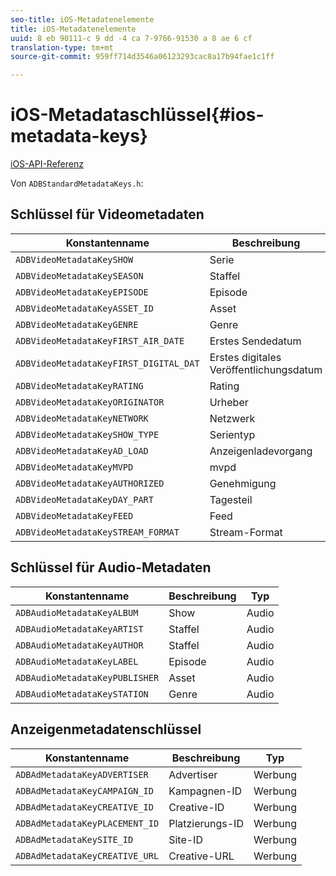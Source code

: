 ```yaml
---
seo-title: iOS-Metadatenelemente
title: iOS-Metadatenelemente
uuid: 8 eb 90111-c 9 dd -4 ca 7-9766-91530 a 8 ae 6 cf
translation-type: tm+mt
source-git-commit: 959ff714d3546a06123293cac8a17b94fae1c1ff

---
```



# iOS-Metadataschlüssel{#ios-metadata-keys}

[iOS-API-Referenz](https://adobe-marketing-cloud.github.io/media-sdks/reference/ios/)

Von `ADBStandardMetadataKeys.h`:

## Schlüssel für Videometadaten

| Konstantenname | Beschreibung | Typ |
|---|---|---|
| `ADBVideoMetadataKeySHOW` | Serie | Video |
| `ADBVideoMetadataKeySEASON` | Staffel | Video |
| `ADBVideoMetadataKeyEPISODE` | Episode | Video |
| `ADBVideoMetadataKeyASSET_ID` | Asset | Video |
| `ADBVideoMetadataKeyGENRE` | Genre | Video |
| `ADBVideoMetadataKeyFIRST_AIR_DATE` | Erstes Sendedatum | Video |
| `ADBVideoMetadataKeyFIRST_DIGITAL_DAT` | Erstes digitales Veröffentlichungsdatum | Video |
| `ADBVideoMetadataKeyRATING` | Rating | Video |
| `ADBVideoMetadataKeyORIGINATOR` | Urheber | Video |
| `ADBVideoMetadataKeyNETWORK` | Netzwerk | Video |
| `ADBVideoMetadataKeySHOW_TYPE` | Serientyp | Video |
| `ADBVideoMetadataKeyAD_LOAD` | Anzeigenladevorgang | Video |
| `ADBVideoMetadataKeyMVPD` | mvpd | Video |
| `ADBVideoMetadataKeyAUTHORIZED` | Genehmigung | Video |
| `ADBVideoMetadataKeyDAY_PART` | Tagesteil | Video |
| `ADBVideoMetadataKeyFEED` | Feed | Video |
| `ADBVideoMetadataKeySTREAM_FORMAT` | Stream-Format | Video |

## Schlüssel für Audio-Metadaten

| Konstantenname | Beschreibung | Typ |
|---|---|---|
| `ADBAudioMetadataKeyALBUM` | Show | Audio |
| `ADBAudioMetadataKeyARTIST` | Staffel | Audio |
| `ADBAudioMetadataKeyAUTHOR` | Staffel | Audio |
| `ADBAudioMetadataKeyLABEL` | Episode | Audio |
| `ADBAudioMetadataKeyPUBLISHER` | Asset | Audio |
| `ADBAudioMetadataKeySTATION` | Genre | Audio |

## Anzeigenmetadatenschlüssel

| Konstantenname | Beschreibung | Typ |
|---|---|---|
| `ADBAdMetadataKeyADVERTISER` | Advertiser | Werbung |
| `ADBAdMetadataKeyCAMPAIGN_ID` | Kampagnen-ID | Werbung |
| `ADBAdMetadataKeyCREATIVE_ID` | Creative-ID | Werbung |
| `ADBAdMetadataKeyPLACEMENT_ID` | Platzierungs-ID | Werbung |
| `ADBAdMetadataKeySITE_ID` | Site-ID | Werbung |
| `ADBAdMetadataKeyCREATIVE_URL` | Creative-URL | Werbung |

